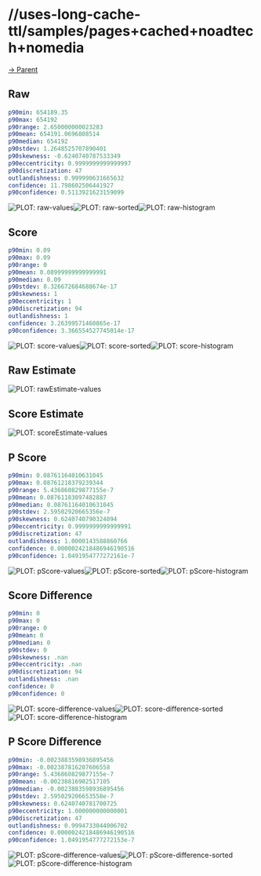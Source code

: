 
# //uses-long-cache-ttl/samples/pages+cached+noadtech+nomedia

[→ Parent](../..)


## Raw


```yaml
p90min: 654189.35
p90max: 654192
p90range: 2.650000000023283
p90mean: 654191.0696808514
p90median: 654192
p90stdev: 1.2648525707890401
p90skewness: -0.6240740787533349
p90eccentricity: 0.9999999999999997
p90discretization: 47
outlandishness: 0.999990631665632
confidence: 11.798602506441927
p90confidence: 0.5113921623159099

```

![PLOT: raw-values](./raw/values.svg)![PLOT: raw-sorted](./raw/sorted.svg)![PLOT: raw-histogram](./raw/histogram.svg)
## Score


```yaml
p90min: 0.09
p90max: 0.09
p90range: 0
p90mean: 0.08999999999999991
p90median: 0.09
p90stdev: 8.326672684688674e-17
p90skewness: 1
p90eccentricity: 1
p90discretization: 94
outlandishness: 1
confidence: 3.26399571460865e-17
p90confidence: 3.366554527745014e-17

```

![PLOT: score-values](./score/values.svg)![PLOT: score-sorted](./score/sorted.svg)![PLOT: score-histogram](./score/histogram.svg)
## Raw Estimate

![PLOT: rawEstimate-values](./rawEstimate/values.svg)
## Score Estimate

![PLOT: scoreEstimate-values](./scoreEstimate/values.svg)
## P Score


```yaml
p90min: 0.08761164010631045
p90max: 0.08761218379239344
p90range: 5.436860829877155e-7
p90mean: 0.08761183097482887
p90median: 0.08761164010631045
p90stdev: 2.59502920665356e-7
p90skewness: 0.6240740790324094
p90eccentricity: 0.9999999999999991
p90discretization: 47
outlandishness: 1.0000143588860766
confidence: 0.0000024218486946190516
p90confidence: 1.0491954777272161e-7

```

![PLOT: pScore-values](./pScore/values.svg)![PLOT: pScore-sorted](./pScore/sorted.svg)![PLOT: pScore-histogram](./pScore/histogram.svg)
## Score Difference


```yaml
p90min: 0
p90max: 0
p90range: 0
p90mean: 0
p90median: 0
p90stdev: 0
p90skewness: .nan
p90eccentricity: .nan
p90discretization: 94
outlandishness: .nan
confidence: 0
p90confidence: 0

```

![PLOT: score-difference-values](./score-difference/values.svg)![PLOT: score-difference-sorted](./score-difference/sorted.svg)![PLOT: score-difference-histogram](./score-difference/histogram.svg)
## P Score Difference


```yaml
p90min: -0.0023883598936895456
p90max: -0.002387816207606558
p90range: 5.436860829877155e-7
p90mean: -0.00238816902517105
p90median: -0.0023883598936895456
p90stdev: 2.595029206653558e-7
p90skewness: 0.6240740781700725
p90eccentricity: 1.000000000000001
p90discretization: 47
outlandishness: 0.9994733044006702
confidence: 0.0000024218486946190516
p90confidence: 1.0491954777272153e-7

```

![PLOT: pScore-difference-values](./pScore-difference/values.svg)![PLOT: pScore-difference-sorted](./pScore-difference/sorted.svg)![PLOT: pScore-difference-histogram](./pScore-difference/histogram.svg)